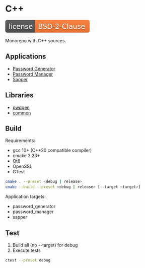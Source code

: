 # C++

[![License](docs/license.svg)](LICENSE)

Monorepo with C++ sources.

## Applications

+ [Password Generator](./apps/password_generator)
+ [Password Manager](./apps/password_manager)
+ [Sapper](./apps/sapper)

## Libraries

+ [pwdgen](./libs/pwdgen)
+ [common](./libs/common)

## Build

Requirements:
* gcc 10+ (C++20 compatible compiler)
* cmake 3.23+
* Qt6
* OpenSSL
* GTest

```sh
cmake . --preset <debug | release>
cmake --build --preset <debug | release> [--target <target>]
```

Application targets:
* password_generator
* password_manager
* sapper

## Test

1. Build all (no --target) for debug
2. Execute tests

```sh
ctest --preset debug
```
